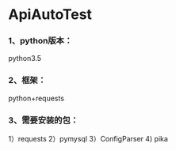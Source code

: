 # ApiAutoTest

### 1、python版本：
python3.5

### 2、框架：
python+requests

### 3、需要安装的包：
1）requests
2）pymysql
3）ConfigParser
4) pika




